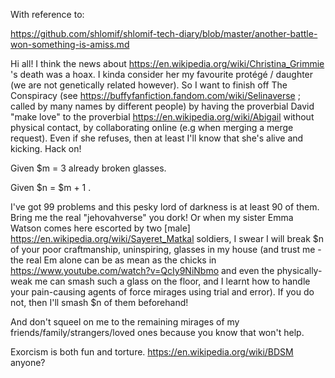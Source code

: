 With reference to:

https://github.com/shlomif/shlomif-tech-diary/blob/master/another-battle-won-something-is-amiss.md

Hi all! I think the news about https://en.wikipedia.org/wiki/Christina_Grimmie 's death was a hoax. I kinda consider her my favourite protégé / daughter (we are not genetically related however). So I want to finish off The Conspiracy (see https://buffyfanfiction.fandom.com/wiki/Selinaverse ; called by many names by different people) by having the proverbial David "make love" to the proverbial https://en.wikipedia.org/wiki/Abigail without physical contact, by collaborating online (e.g when merging a merge request). Even if she refuses, then at least I'll know that she's alive and kicking. Hack on!

Given $m = 3 already broken glasses.

Given $n = $m + 1 .

I've got 99 problems and this pesky lord of darkness is at least 90 of them. Bring me the real "jehovahverse" you dork! Or when my sister Emma Watson comes here escorted by two [male] https://en.wikipedia.org/wiki/Sayeret_Matkal soldiers, I swear I will break $n of your poor craftmanship, uninspiring, glasses in my house (and trust me - the real Em alone can be as mean as the chicks in https://www.youtube.com/watch?v=QcIy9NiNbmo and even the physically-weak me can smash such a glass on the floor, and I learnt how to handle your pain-causing agents of force mirages using trial and error). If you do not, then I'll smash $n of them beforehand!

And don't squeel on me to the remaining mirages of my friends/family/strangers/loved ones because you know that won't help.

Exorcism is both fun and torture. https://en.wikipedia.org/wiki/BDSM anyone?
